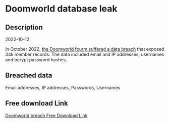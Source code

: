 # Doomworld database leak

## Description

2022-10-12

In October 2022, <a href="https://www.doomworld.com/announcement/4-doomworld-probably-got-hacked/" target="_blank" rel="noopener">the Doomworld fourm suffered a data breach</a> that exposed 34k member records. The data included email and IP addresses, usernames and bcrypt password hashes.

## Breached data

Email addresses, IP addresses, Passwords, Usernames

## Free download Link

[Doomworld breach Free Download Link](https://link-to.net/1229997/319.0399109138977/dynamic/?r=aHR0cHM6Ly93d3cubWVkaWFmaXJlLmNvbS92aWV3LzN6aGRyVFJqRDVROE04ZC9kb29td29ybGQuY29tL2ZpbGU=)